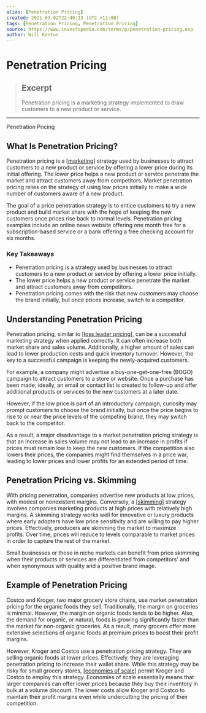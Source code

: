 ```yaml
---
alias: [Penetration Pricing]
created: 2021-03-02T22:40:13 (UTC +11:00)
tags: [Penetration Pricing, Penetration Pricing]
source: https://www.investopedia.com/terms/p/penetration-pricing.asp
author: Will Kenton
---
```


# Penetration Pricing

> ## Excerpt
> Penetration pricing is a marketing strategy implemented to draw customers to a new product or service.

---

Penetration Pricing
## What Is Penetration Pricing?

Penetration pricing is a [[marketing]](https://www.investopedia.com/terms/m/marketing.asp) strategy used by businesses to attract customers to a new product or service by offering a lower price during its initial offering. The lower price helps a new product or service penetrate the market and attract customers away from competitors. Market penetration pricing relies on the strategy of using low prices initially to make a wide number of customers aware of a new product.

The goal of a price penetration strategy is to entice customers to try a new product and build market share with the hope of keeping the new customers once prices rise back to normal levels. Penetration pricing examples include an online news website offering one month free for a subscription-based service or a bank offering a free checking account for six months.

### Key Takeaways

-   Penetration pricing is a strategy used by businesses to attract customers to a new product or service by offering a lower price initially.
-   The lower price helps a new product or service penetrate the market and attract customers away from competitors.
-   Penetration pricing comes with the risk that new customers may choose the brand initially, but once prices increase, switch to a competitor.

## Understanding Penetration Pricing

Penetration pricing, similar to [[loss leader pricing]](https://www.investopedia.com/terms/l/lossleader.asp), can be a successful marketing strategy when applied correctly. It can often increase both market share and sales volume. Additionally, a higher amount of sales can lead to lower production costs and quick inventory turnover. However, the key to a successful campaign is keeping the newly-acquired customers.

For example, a company might advertise a buy-one-get-one-free (BOGO) campaign to attract customers to a store or website. Once a purchase has been made; ideally, an email or contact list is created to follow-up and offer additional products or services to the new customers at a later date.

However, if the low price is part of an introductory campaign, curiosity may prompt customers to choose the brand initially, but once the price begins to rise to or near the price levels of the competing brand, they may switch back to the competitor.

As a result, a major disadvantage to a market penetration pricing strategy is that an increase in sales volume may not lead to an increase in profits if prices must remain low to keep the new customers. If the competition also lowers their prices, the companies might find themselves in a price war, leading to lower prices and lower profits for an extended period of time.

## Penetration Pricing vs. Skimming

With pricing penetration, companies advertise new products at low prices, with modest or nonexistent margins. Conversely, a [[skimming]](https://www.investopedia.com/terms/s/skimming.asp) strategy involves companies marketing products at high prices with relatively high margins. A skimming strategy works well for innovative or luxury products where early adopters have low price sensitivity and are willing to pay higher prices. Effectively, producers are skimming the market to maximize profits. Over time, prices will reduce to levels comparable to market prices in order to capture the rest of the market. 

Small businesses or those in niche markets can benefit from price skimming when their products or services are differentiated from competitors' and when synonymous with quality and a positive brand image.

## Example of Penetration Pricing

Costco and Kroger, two major grocery store chains, use market penetration pricing for the organic foods they sell. Traditionally, the margin on groceries is minimal. However, the margin on organic foods tends to be higher. Also, the demand for organic, or natural, foods is growing significantly faster than the market for non-organic groceries. As a result, many grocers offer more extensive selections of organic foods at premium prices to boost their profit margins. 

However, Kroger and Costco use a penetration pricing strategy. They are selling organic foods at lower prices. Effectively, they are leveraging penetration pricing to increase their wallet share. While this strategy may be risky for small grocery stores, [[economies of scale]](https://www.investopedia.com/terms/e/economiesofscale.asp) permit Kroger and Costco to employ this strategy. Economies of scale essentially means that larger companies can offer lower prices because they buy their inventory in bulk at a volume discount. The lower costs allow Kroger and Costco to maintain their profit margins even while undercutting the pricing of their competition.
